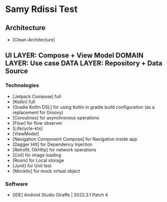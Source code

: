 # Samy Rdissi Test

## Architecture

- [Clean-Architecture]

UI LAYER: Compose + View Model
DOMAIN LAYER: Use case
DATA LAYER: Repository + Data Source
------------------------------------------

### Technologies

- [Jetpack Compose] full
- [Kotlin] full
- [Gradle Kotlin DSL] for using Kotlin in gradle build configuration (as a replacement for Groovy)
- [Coroutines] for asynchronous operations
- [Flow] for flow observer
- [Lifecycle-ktx]
- [ViewModel]
- [Navigation Component Compose] for Navigation inside app
- [Dagger Hilt] for Dependency Injection
- [Retrofit, OkHttp] for network operations
- [Coil] for image loading
- [Room] for Local storage
- [Junit] for Unit test
- [Mockito] for mock virtual object

### Software
- [IDE] Android Studio Giraffe | 2022.3.1 Patch 4
